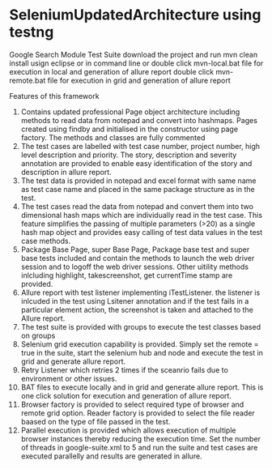 # SeleniumUpdatedArchitecture using testng 
Google Search Module Test Suite
download the project and run 
mvn clean install usign eclipse or in command line 
or 
double click mvn-local.bat file for execution in local and generation of allure report
double click mvn-remote.bat file for execution in grid and generation of allure report

Features of this framework 
1. Contains updated professional Page object architecture including methods to read data from notepad and convert into hashmaps.
Pages created using findby and initialised in the constructor using page factory. The methods and classes are fully commented
2. The test cases are labelled with test case number, project number, high level description and priority. The story, description and severity annotation are provided to enable easy identification of the story and description in allure report. 
3. The test data is provided in notepad and excel format with same name as test case name and placed in the same package structure as in the test. 
4. The test cases read the data from notepad and convert them into two dimensional hash maps which are individually read in the test case. This feature simplifies the passing of multiple parameters (>20) as a single hash map object and provides easy calling of test data values in the test case methods.
5. Package Base Page, super Base Page, Package base test and super base tests included and contain the methods to launch the web driver session and to logoff the web driver sessions. Other uitility methods inlcluding highlight, takescreenshot, get currentTime stamp are provided.
6. Allure report with test listener implementing iTestListener. the listener is inlcuded in the test using Lsitener annotation and if the test fails in a particular element action, the screenshot is taken and attached to the Allure report.
7. The test suite is provided with groups to execute the test classes based on groups
8. Selenium grid execution capability is provided. Simply set the remote = true in the suite, start the selenium hub and node and execute the test in grid and generate allure report. 
9. Retry Listener which retries 2 times if the sceanrio fails due to environment or other issues. 
10. BAT files to execute locally and in grid and generate allure report. This is one click solution for execution and generation of allure report. 
11. Browser factory is provided to select required type of browser and remote grid option. Reader factory is provided to select the file reader baased on the type of file passed in the test.  
12. Parallel execution is provided which allows execution of multiple browser instances thereby reducing the execution time. Set the number of threads in google-suite.xml to 5 and run the suite and test cases are executed parallelly and results are generated in allure. 
